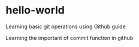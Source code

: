 # hello-world
Learning basic git operations using Github guide


Learning the important of commit function in github
